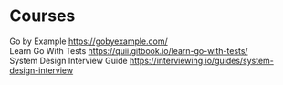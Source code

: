 # Courses
  
Go by Example https://gobyexample.com/  
Learn Go With Tests https://quii.gitbook.io/learn-go-with-tests/  
System Design Interview Guide https://interviewing.io/guides/system-design-interview  

